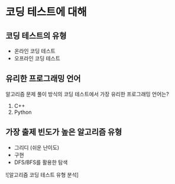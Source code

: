 # 코딩 테스트에 대해

## 코딩 테스트의 유형

- 온라인 코딩 테스트
- 오프라인 코딩 테스트

## 유리한 프로그래밍 언어
알고리즘 문제 풀이 방식의 코딩 테스트에서 가장 유리한 프로그래밍 언어는?

1. C++
2. Python

## 가장 출제 빈도가 높은 알고리즘 유형

- 그리디 (쉬운 난이도)
- 구현
- DFS/BFS를 활용한 탐색

![알고리즘 코딩 테스트 유형 분석]